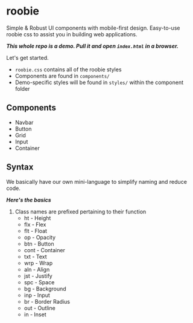 # roobie

Simple & Robust UI components with mobile-first design.  Easy-to-use roobie css to assist you in building web applications.

***This whole repo is a demo.  Pull it and open ```index.html``` in a browser.***

Let's get started.

- ```roobie.css``` contains all of the roobie styles
- Components are found in ```components/```
- Demo-specific styles will be found in ```styles/``` within the component folder

## Components

- Navbar
- Button
- Grid
- Input
- Container

## Syntax

We basically have our own mini-language to simplify naming and reduce code.

***Here's the basics***

1. Class names are prefixed pertaining to their function
    - ht - Height
    - flx - Flex
    - flt - Float
    - op - Opacity
    - btn - Button
    - cont - Container
    - txt - Text
    - wrp - Wrap
    - aln - Align
    - jst - Justify
    - spc - Space
    - bg - Background
    - inp - Input
    - br - Border Radius
    - out - Outline
    - in - Inset
